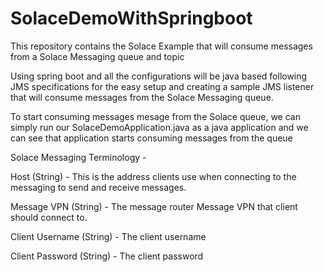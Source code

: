 # SolaceDemoWithSpringboot

This repository contains the Solace Example that will consume messages from a Solace Messaging queue and topic

Using spring boot and all the configurations will be java based following JMS specifications for the easy setup and creating a sample JMS listener that will consume messages from the Solace Messaging queue.

To start consuming messages mesage from the Solace queue, we can simply run our SolaceDemoApplication.java as a java application and we can see that application starts consuming messages from the queue

Solace Messaging Terminology -

Host (String) -	This is the address clients use when connecting to the messaging to send and receive messages.

Message VPN	(String) -	The message router Message VPN that client should connect to.

Client Username	(String) -	The client username

Client Password	(String) -	The client password
